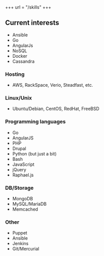 +++
url = "/skills"
+++
## Current interests
- Ansible
- Go
- AngularJs
- NoSQL
- Docker
- Cassandra

### Hosting
- AWS, RackSpace, Verio, Steadfast, etc.

### Linux/Unix
- Ubuntu/Debian, CentOS, RedHat, FreeBSD

### Programming languages
- Go
- AngularJS
-  PHP
- Drupal
- Python (but just a  bit)
- Bash
- JavaScript
- jQuery
- Raphael.js

### DB/Storage
- MongoDB
- MySQL/MariaDB
- Memcached

### Other
- Puppet
- Ansible
- Jenkins
- Git/Mercurial

